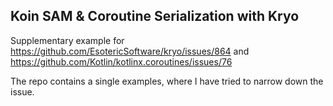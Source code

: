 ## Koin SAM & Coroutine Serialization with Kryo

Supplementary example for https://github.com/EsotericSoftware/kryo/issues/864 and https://github.com/Kotlin/kotlinx.coroutines/issues/76


The repo contains a single examples, where I have tried to narrow down the issue.
